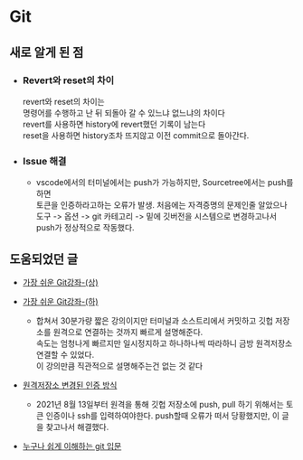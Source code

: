 # Git

## 새로 알게 된 점
- ### Revert와 reset의 차이

    revert와 reset의 차이는  
    명령어를 수행하고 난 뒤 되돌아 갈 수 있느냐 없느냐의 차이다  
    revert를 사용하면 history에 revert했던 기록이 남는다  
    reset을 사용하면 history조차 뜨지않고 이전 commit으로 돌아간다.

 - ### Issue 해결  
    - vscode에서의 터미널에서는 push가 가능하지만, Sourcetree에서는 push를 하면  
    토큰을 인증하라고하는 오류가 발생. 처음에는 자격증명의 문제인줄 알았으나  
    도구 -> 옵션 -> git 카테고리 -> 밑에 깃버전을 시스템으로 변경하고나서  
    push가 정상적으로 작동했다.


## 도움되었던 글  
- [가장 쉬운 Git강좌-(상)](https://youtu.be/FXDjmsiv8fI)  
    
- [가장 쉬운 Git강좌-(하)](https://youtu.be/GaKjTjwcKQo)
    - 합쳐서 30분가량 짧은 강의이지만 터미널과 소스트리에서 커밋하고 깃헙 저장소를 원격으로 연결하는 것까지 빠르게 설명해준다.   
    속도는 엄청나게 빠르지만 일시정지하고 하나하나씩 따라하니 금방 원격저장소 연결할 수 있었다.  
    이 강의만큼 직관적으로 설명해주는건 없는 것 같다
- [원격저장소 변경된 인증 방식](https://www.yalco.kr/_02_github_token/)
    - 2021년 8월 13일부터 원격을 통해 깃헙 저장소에 push, pull 하기 위해서는 토큰 인증이나 ssh를 입력하여야한다. push할때 오류가 떠서 당황했지만, 이 글을 찾고나서 해결했다. 
- [누구나 쉽게 이해하는 git 입문](https://backlog.com/git-tutorial/kr/intro/intro1_1.html)

